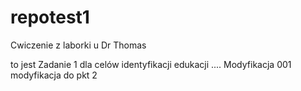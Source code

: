 # repotest1
Cwiczenie z laborki u Dr Thomas

to jest Zadanie 1 dla celów identyfikacji edukacji ....
Modyfikacja 001
modyfikacja  do pkt 2







